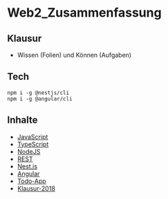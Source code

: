 # Web2_Zusammenfassung

## Klausur

* Wissen (Folien) und Können (Aufgaben)

## Tech

```
npm i -g @nestjs/cli
npm i -g @angular/cli
```

## Inhalte

* [JavaScript](./content/JAVASCRIPT.md)
* [TypeScript](./content/TYPESCRIPT.md)
* [NodeJS](./content/NODE.md)
* [REST](./content/REST.md)
* [Nest.js](./content/NESTJS.md)
* [Angular](./content/ANGULAR.md)
* [Todo-App](./todo-app/)
* [Klausur-2018](./klausur2018/)